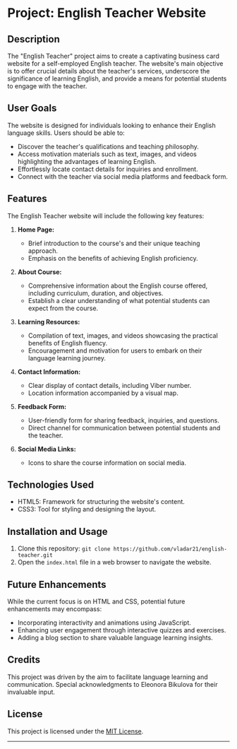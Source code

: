 # Project: English Teacher Website

## Description

The "English Teacher" project aims to create a captivating business card website for a self-employed English teacher. The website's main objective is to offer crucial details about the teacher's services, underscore the significance of learning English, and provide a means for potential students to engage with the teacher.

## User Goals

The website is designed for individuals looking to enhance their English language skills. Users should be able to:

- Discover the teacher's qualifications and teaching philosophy.
- Access motivation materials such as text, images, and videos highlighting the advantages of learning English.
- Effortlessly locate contact details for inquiries and enrollment.
- Connect with the teacher via social media platforms and feedback form.

## Features

The English Teacher website will include the following key features:

1. **Home Page:**
   - Brief introduction to the course's and their unique teaching approach.
   - Emphasis on the benefits of achieving English proficiency.

2. **About Course:**
   - Comprehensive information about the English course offered, including curriculum, duration, and objectives.
   - Establish a clear understanding of what potential students can expect from the course.

3. **Learning Resources:**
   - Compilation of text, images, and videos showcasing the practical benefits of English fluency.
   - Encouragement and motivation for users to embark on their language learning journey.

4. **Contact Information:**
   - Clear display of contact details, including Viber number.
   - Location information accompanied by a visual map.

5. **Feedback Form:**
   - User-friendly form for sharing feedback, inquiries, and questions.
   - Direct channel for communication between potential students and the teacher.

6. **Social Media Links:**
   - Icons to share the course information on social media.

## Technologies Used

- HTML5: Framework for structuring the website's content.
- CSS3: Tool for styling and designing the layout.

## Installation and Usage

1. Clone this repository: `git clone https://github.com/vladar21/english-teacher.git`
2. Open the `index.html` file in a web browser to navigate the website.

## Future Enhancements

While the current focus is on HTML and CSS, potential future enhancements may encompass:
- Incorporating interactivity and animations using JavaScript.
- Enhancing user engagement through interactive quizzes and exercises.
- Adding a blog section to share valuable language learning insights.

## Credits

This project was driven by the aim to facilitate language learning and communication. Special acknowledgments to Eleonora Bikulova for their invaluable input.

## License

This project is licensed under the [MIT License](LICENSE).

---
